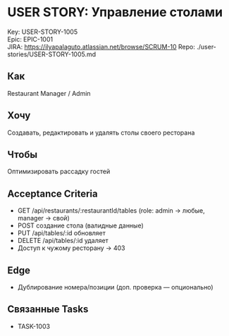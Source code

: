 # USER STORY: Управление столами
Key: USER-STORY-1005  
Epic: EPIC-1001  
JIRA: https://ilyapalaguto.atlassian.net/browse/SCRUM-10
Repo: ./user-stories/USER-STORY-1005.md

## Как
Restaurant Manager / Admin

## Хочу
Создавать, редактировать и удалять столы своего ресторана

## Чтобы
Оптимизировать рассадку гостей

## Acceptance Criteria
- GET /api/restaurants/:restaurantId/tables (role: admin → любые, manager → свой)
- POST создание стола (валидные данные)
- PUT /api/tables/:id обновляет
- DELETE /api/tables/:id удаляет
- Доступ к чужому ресторану → 403

## Edge
- Дублирование номера/позиции (доп. проверка — опционально)

## Связанные Tasks
- TASK-1003
